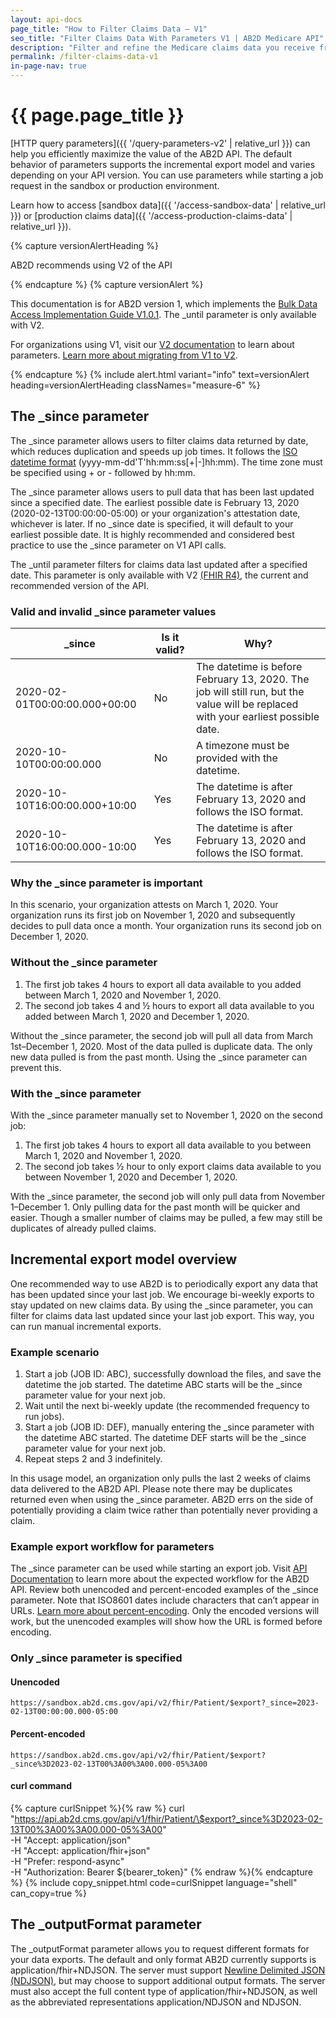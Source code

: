 ```yaml
---
layout: api-docs
page_title: "How to Filter Claims Data – V1"
seo_title: "Filter Claims Data With Parameters V1 | AB2D Medicare API"
description: "Filter and refine the Medicare claims data you receive from the AB2D API for faster job times and more efficient requests."
permalink: /filter-claims-data-v1
in-page-nav: true
---
```


# {{ page.page_title }}

[HTTP query parameters]({{ '/query-parameters-v2' | relative_url }}) can help you efficiently maximize the value of the AB2D API. The default behavior of parameters supports the incremental export model and varies depending on your API version. You can use parameters while starting a job request in the sandbox or production environment.

Learn how to access [sandbox data]({{ '/access-sandbox-data' | relative_url }}) or [production claims data]({{ '/access-production-claims-data' | relative_url }}).

{% capture versionAlertHeading %}
  <p class="usa-alert__heading text-bold">
    AB2D recommends using V2 of the API
  </p>
{% endcapture %}
{% capture versionAlert %}
    <p>
        This documentation is for AB2D version 1, which implements the <a href="https://hl7.org/fhir/uv/bulkdata/STU1.0.1/">Bulk Data Access Implementation Guide V1.0.1</a>. The _until parameter is only available with V2. 
    </p>
    <p>    
        For organizations using V1, visit our <a href="{{ '/filter-claims-data-v2' | relative_url }}">V2 documentation</a> to learn about parameters. <a href="https://github.com/CMSgov/ab2d-pdp-documentation/raw/main/AB2D%20STU3-R4%20Migration%20Guide%20Final.xlsx">Learn more about migrating from V1 to V2</a>.
    </p>
{% endcapture %}
{% include alert.html variant="info" text=versionAlert heading=versionAlertHeading classNames="measure-6" %}

## The \_since parameter

<p> The _since parameter allows users to filter claims data returned by date, which reduces duplication and speeds up job times. It follows the <a href="https://en.wikipedia.org/wiki/ISO_8601">ISO datetime format</a> (yyyy-mm-dd'T'hh:mm:ss[+|-]hh:mm). The time zone must be specified using + or - followed by hh:mm.</p>

The \_since parameter allows users to pull data that has been last updated since a specified date. The earliest possible date is February 13, 2020 (2020-02-13T00:00:00-05:00) or your organization's attestation date, whichever is later. If no \_since date is specified, it will default to your earliest possible date. It is highly recommended and considered best practice to use the \_since parameter on V1 API calls.

The \_until parameter filters for claims data last updated after a specified date. This parameter is only available with V2 [(FHIR R4)](https://api.ab2d.cms.gov/api/v2/fhir), the current and recommended version of the API.

### Valid and invalid \_since parameter values

<table class="usa-table usa-table--stacked usa-table--borderless">
    <thead>
        <tr>
            <th scope="col">_since</th>
            <th scope="col">Is it valid?</th>
            <th scope="col">Why?</th>
        </tr>
    </thead>
    <tbody>
        <tr>
            <td data-label="_since">2020-02-01T00:00:00.000+00:00</td>
            <td data-label="Is it valid?">No</td>
            <td data-label="Why?">The datetime is before February 13, 2020. The job will still run, but the value will be replaced with your earliest possible date.</td>
        </tr>
        <tr>
            <td data-label="_since">2020-10-10T00:00:00.000</td>
            <td data-label="Is it valid?">No</td>
            <td data-label="Why?">A timezone must be provided with the datetime.</td>
        </tr>
        <tr>
            <td data-label="_since">2020-10-10T16:00:00.000+10:00</td>
            <td data-label="Is it valid?">Yes</td>
            <td data-label="Why?">The datetime is after February 13, 2020 and follows the ISO format.</td>
        </tr>
        <tr>
            <td data-label="_since">2020-10-10T16:00:00.000-10:00</td>
            <td data-label="Is it valid?">Yes</td>
            <td data-label="Why?">The datetime is after February 13, 2020 and follows the ISO format.</td>
        </tr>
    </tbody>
</table>

### Why the \_since parameter is important

In this scenario, your organization attests on March 1, 2020. Your organization runs its first job on November 1, 2020 and subsequently decides to pull data once a month. Your organization runs its second job on December 1, 2020.

### Without the \_since parameter

1. The first job takes 4 hours to export all data available to you added between March 1, 2020 and November 1, 2020.
2. The second job takes 4 and ½ hours to export all data available to you added between March 1, 2020 and December 1, 2020.

Without the \_since parameter, the second job will pull all data from March 1st–December 1, 2020. Most of the data pulled is duplicate data. The only new data pulled is from the past month. Using the \_since parameter can prevent this.

### With the \_since parameter

With the \_since parameter manually set to November 1, 2020 on the second job:

1. The first job takes 4 hours to export all data available to you between March 1, 2020 and November 1, 2020.
2. The second job takes ½ hour to only export claims data available to you between November 1, 2020 and December 1, 2020.

With the \_since parameter, the second job will only pull data from November 1–December 1. Only pulling data for the past month will be quicker and easier. Though a smaller number of claims may be pulled, a few may still be duplicates of already pulled claims.

## Incremental export model overview

One recommended way to use AB2D is to periodically export any data that has been updated since your last job. We encourage bi-weekly exports to stay updated on new claims data. By using the \_since parameter, you can filter for claims data last updated since your last job export. This way, you can run manual incremental exports.

### Example scenario

1. Start a job (JOB ID: ABC), successfully download the files, and save the datetime the job started. The datetime ABC starts will be the \_since parameter value for your next job.
2. Wait until the next bi-weekly update (the recommended frequency to run jobs).
3. Start a job (JOB ID: DEF), manually entering the \_since parameter with the datetime ABC started. The datetime DEF starts will be the \_since parameter value for your next job.
4. Repeat steps 2 and 3 indefinitely.

In this usage model, an organization only pulls the last 2 weeks of claims data delivered to the AB2D API. Please note there may be duplicates returned even when using the \_since parameter. AB2D errs on the side of potentially providing a claim twice rather than potentially never providing a claim.

### Example export workflow for parameters

The \_since parameter can be used while starting an export job. Visit <a href="{{ '/api-documentation' | relative_url }}#expected-workflow">API Documentation</a> to learn more about the expected workflow for the AB2D API. Review both unencoded and percent-encoded examples of the \_since parameter. Note that ISO8601 dates include characters that can’t appear in URLs.
[Learn more about percent-encoding](https://en.wikipedia.org/wiki/Percent-encoding). Only the encoded versions will work, but the unencoded examples will show how the URL is formed before encoding.

### Only \_since parameter is specified

#### Unencoded

`https://sandbox.ab2d.cms.gov/api/v2/fhir/Patient/$export?_since=2023-02-13T00:00:00.000-05:00`

#### Percent-encoded

`https://sandbox.ab2d.cms.gov/api/v2/fhir/Patient/$export?_since%3D2023-02-13T00%3A00%3A00.000-05%3A00`

#### curl command

{% capture curlSnippet %}{% raw %}
curl "https://api.ab2d.cms.gov/api/v1/fhir/Patient/\$export?_since%3D2023-02-13T00%3A00%3A00.000-05%3A00" \
-H "Accept: application/json" \
-H "Accept: application/fhir+json" \
-H "Prefer: respond-async" \
-H "Authorization: Bearer ${bearer_token}"
{% endraw %}{% endcapture %}
{% include copy_snippet.html code=curlSnippet language="shell" can_copy=true %}

## The \_outputFormat parameter

The \_outputFormat parameter allows you to request different formats for your data exports. The default and only format AB2D currently supports is application/fhir+NDJSON. The server must support [Newline Delimited JSON (NDJSON)](https://github.com/ndjson/ndjson-spec), but may choose to support additional output formats. The server must also accept the full content type of application/fhir+NDJSON, as well as the abbreviated representations application/NDJSON and NDJSON.

